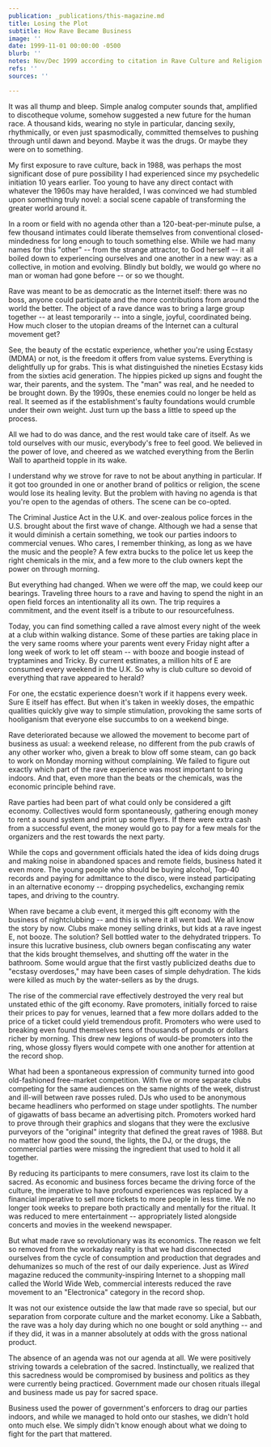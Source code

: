 ```yaml
---
publication: _publications/this-magazine.md
title: Losing the Plot
subtitle: How Rave Became Business
image: ''
date: 1999-11-01 00:00:00 -0500
blurb: ''
notes: Nov/Dec 1999 according to citation in Rave Culture and Religion
refs: ''
sources: ''

---
```

It was all thump and bleep. Simple analog computer sounds that, amplified to discotheque volume, somehow suggested a new future for the human race. A thousand kids, wearing no style in particular, dancing sexily, rhythmically, or even just spasmodically, committed themselves to pushing through until dawn and beyond. Maybe it was the drugs. Or maybe they were on to something.

My first exposure to rave culture, back in 1988, was perhaps the most significant dose of pure possibility I had experienced since my psychedelic initiation 10 years earlier.  Too young to have any direct contact with whatever the 1960s may have heralded, I was convinced we had stumbled upon something truly novel: a social scene capable of transforming the greater world around it.

In a room or field with no agenda other than a 120-beat-per-minute pulse, a few thousand intimates could liberate themselves from conventional closed-mindedness for long enough to touch something else.  While we had many names for this "other" -- from the strange attractor, to God herself -- it all boiled down to experiencing ourselves and one another in a new way: as a collective, in motion and evolving.  Blindly but boldly, we would go where no man or woman had gone before -- or so we thought.

Rave was meant to be as democratic as the Internet itself: there was no boss, anyone could participate and the more contributions from around the world the better. The object of a rave dance was to bring a large group together -- at least temporarily -- into a single, joyful, coordinated being. How much closer to the utopian dreams of the Internet can a cultural movement get?

See, the beauty of the ecstatic experience, whether you're using Ecstasy (MDMA) or not, is the freedom it offers from value systems.  Everything is delightfully up for grabs.  This is what distinguished the nineties Ecstasy kids from the sixties acid generation.  The hippies picked up signs and fought the war, their parents, and the system.  The "man" was real, and he needed to be brought down. By the 1990s, these enemies could no longer be held as real. It seemed as if the establishment's faulty foundations would crumble under their own weight. Just turn up the bass a little to speed up the process.

All we had to do was dance, and the rest would take care of itself. As we told ourselves with our music, everybody's free to feel good. We believed in the power of love, and cheered as we watched everything from the Berlin Wall to apartheid topple in its wake.

I understand why we strove for rave to not be about anything in particular. If it got too grounded in one or another brand of politics or religion, the scene would lose its healing levity. But the problem with having no agenda is that you're open to the agendas of others. The scene can be co-opted.

The Criminal Justice Act in the U.K. and over-zealous police forces in the U.S. brought about the first wave of change. Although we had a sense that it would diminish a certain something, we took our parties indoors to commercial venues. Who cares, I remember thinking, as long as we have the music and the people? A few extra bucks to the police let us keep the right chemicals in the mix, and a few more to the club owners kept the power on through morning.

But everything had changed. When we were off the map, we could keep our bearings. Traveling three hours to a rave and having to spend the night in an open field forces an intentionality all its own. The trip requires a commitment, and the event itself is a tribute to our resourcefulness.

Today, you can find something called a rave almost every night of the week at a club within walking distance.  Some of these parties are taking place in the very same rooms where your parents went every Friday night after a long week of work to let off steam -- with booze and boogie instead of tryptamines and Tricky.  By current estimates, a million hits of E are consumed every weekend in the U.K.  So why is club culture so devoid of everything that rave appeared to herald?

For one, the ecstatic experience doesn't work if it happens every week.  Sure E itself has effect.  But when it's taken in weekly doses, the empathic qualities quickly give way to simple stimulation, provoking the same sorts of hooliganism that everyone else succumbs to on a weekend binge.

Rave deteriorated because we allowed the movement to become part of business as usual: a weekend release, no different from the pub crawls of any other worker who, given a break to blow off some steam, can go back to work on Monday morning without complaining. We failed to figure out exactly which part of the rave experience was most important to bring indoors. And that, even more than the beats or the chemicals, was the economic principle behind rave.

Rave parties had been part of what could only be considered a gift economy.  Collectives would form spontaneously, gathering enough money to rent a sound system and print up some flyers.  If there were extra cash from a successful event, the money would go to pay for a few meals for the organizers and the rest towards the next party.

While the cops and government officials hated the idea of kids doing drugs and making noise in abandoned spaces and remote fields, business hated it even more.  The young people who should be buying alcohol, Top-40 records and paying for admittance to the disco, were instead participating in an alternative economy -- dropping psychedelics, exchanging remix tapes, and driving to the country.

When rave became a club event, it merged this gift economy with the business of nightclubbing -- and this is where it all went bad. We all know the story by now.  Clubs make money selling drinks, but kids at a rave ingest E, not booze.  The solution?  Sell bottled water to the dehydrated trippers.  To insure this lucrative business, club owners began confiscating any water that the kids brought themselves, and shutting off the water in the bathroom.  Some would argue that the first vastly publicized deaths due to "ecstasy overdoses," may have been cases of simple dehydration.  The kids were killed as much by the water-sellers as by the drugs.

The rise of the commercial rave effectively destroyed the very real but unstated ethic of the gift economy.  Rave promoters, initially forced to raise their prices to pay for venues, learned that a few more dollars added to the price of a ticket could yield tremendous profit.  Promoters who were used to breaking even found themselves tens of thousands of pounds or dollars richer by morning.  This drew new legions of would-be promoters into the ring, whose glossy flyers would compete with one another for attention at the record shop.

What had been a spontaneous expression of community turned into good old-fashioned free-market competition.  With five or more separate clubs competing for the same audiences on the same nights of the week, distrust and ill-will between rave posses ruled.  DJs who used to be anonymous became headliners who performed on stage under spotlights.  The number of gigawatts of bass became an advertising pitch.  Promoters worked hard to prove through their graphics and slogans that they were the exclusive purveyors of the "original" integrity that defined the great raves of 1988. But no matter how good the sound, the lights, the DJ, or the drugs, the commercial parties were missing the ingredient that used to hold it all together.

By reducing its participants to mere consumers, rave lost its claim to the sacred.  As economic and business forces became the driving force of the culture, the imperative to have profound experiences was replaced by a financial imperative to sell more tickets to more people in less time.  We no longer took weeks to prepare both practically and mentally for the ritual.  It was reduced to mere entertainment -- appropriately listed alongside concerts and movies in the weekend newspaper.

But what made rave so revolutionary was its economics.  The reason we felt so removed from the workaday reality is that we had disconnected ourselves from the cycle of consumption and production that degrades and dehumanizes so much of the rest of our daily experience.  Just as _Wired_ magazine reduced the community-inspiring Internet to a shopping mall called the World Wide Web, commercial interests reduced the rave movement to an "Electronica" category in the record shop.

It was not our existence outside the law that made rave so special, but our separation from corporate culture and the market economy.  Like a Sabbath, the rave was a holy day during which no one bought or sold anything -- and if they did, it was in a manner absolutely at odds with the gross national product.

The absence of an agenda was not our agenda at all.  We were positively striving towards a celebration of the sacred.  Instinctually, we realized that this sacredness would be compromised by business and politics as they were currently being practiced.  Government made our chosen rituals illegal and business made us pay for sacred space.

Business used the power of government's enforcers to drag our parties indoors, and while we managed to hold onto our stashes, we didn't hold onto much else.   We simply didn't know enough about what we doing to fight for the part that mattered.